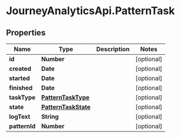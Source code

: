 # JourneyAnalyticsApi.PatternTask

## Properties

Name | Type | Description | Notes
------------ | ------------- | ------------- | -------------
**id** | **Number** |  | [optional] 
**created** | **Date** |  | [optional] 
**started** | **Date** |  | [optional] 
**finished** | **Date** |  | [optional] 
**taskType** | [**PatternTaskType**](PatternTaskType.md) |  | [optional] 
**state** | [**PatternTaskState**](PatternTaskState.md) |  | [optional] 
**logText** | **String** |  | [optional] 
**patternId** | **Number** |  | [optional] 


